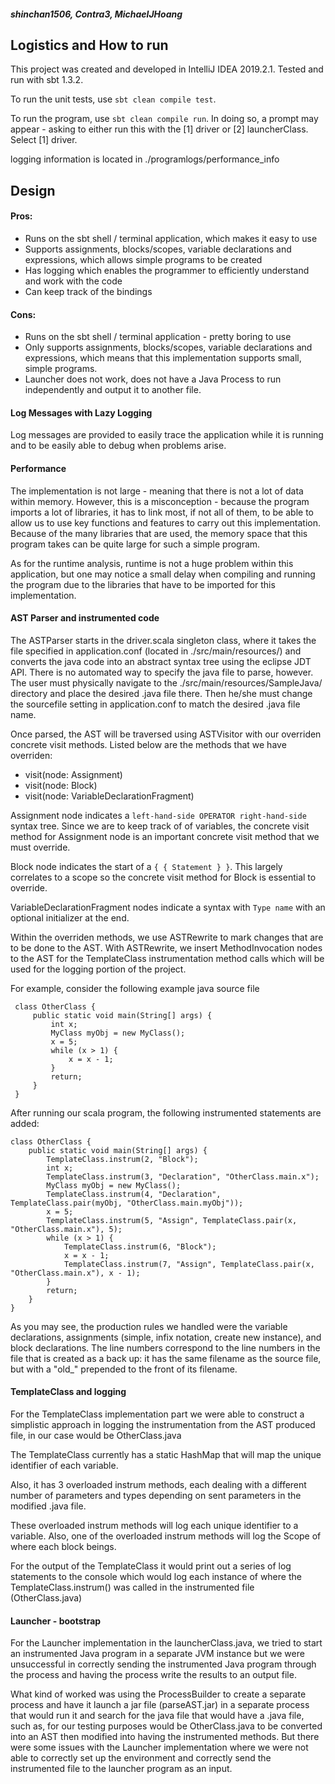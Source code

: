 ##### shinchan1506, Contra3, MichaelJHoang

## Logistics and How to run
This project was created and developed in IntelliJ IDEA 2019.2.1. Tested and run with sbt 1.3.2. 

To run the unit tests, use `sbt clean compile test`.

To run the program, use `sbt clean compile run`. In doing so, a prompt may appear - 
asking to either run this with the [1] driver or [2] launcherClass. Select [1] driver.

logging information is located in ./programlogs/performance_info

## Design

#### Pros:

* Runs on the sbt shell / terminal application, which makes it easy to use
* Supports assignments, blocks/scopes, variable declarations and expressions, which allows simple programs to be created
* Has logging which enables the programmer to efficiently understand and work with the code
* Can keep track of the bindings

#### Cons:

* Runs on the sbt shell / terminal application - pretty boring to use
* Only supports assignments, blocks/scopes, variable declarations and expressions,
  which means that this implementation supports small, simple programs.
* Launcher does not work, does not have a Java Process to run independently and output it to another file.
    
#### Log Messages with Lazy Logging
Log messages are provided to easily trace the application while it is running and to be easily able to debug when problems arise.

#### Performance

The implementation is not large - meaning that there is not a lot of data within memory. However, this is a misconception - 
because the program imports a lot of libraries, it has to link most, if not all of them, to be able to allow us to use 
key functions and features to carry out this implementation. Because of the many libraries
that are used, the memory space that this program takes can be quite large for such a simple program.

As for the runtime analysis, runtime is not a huge problem within this application, but one may notice a small delay when 
compiling and running the program due to the libraries that have to be imported for this implementation.

#### AST Parser and instrumented code
The ASTParser starts in the driver.scala singleton class, where it takes the file specified in application.conf (located in ./src/main/resources/) and converts the java code into an abstract syntax tree using the eclipse JDT API. There is no automated way to specify the java file to parse, however. The user must physically navigate to the ./src/main/resources/SampleJava/ directory and place the desired .java file there. Then he/she must change the sourcefile setting in application.conf to match the desired .java file name. 

Once parsed, the AST will be traversed using ASTVisitor with our overriden concrete visit methods. Listed below are the methods that we have overriden:

* visit(node: Assignment)
* visit(node: Block)
* visit(node: VariableDeclarationFragment)

Assignment node indicates a `left-hand-side OPERATOR right-hand-side` syntax tree. Since we are to keep track of of variables, the concrete visit method for Assignment node is an important concrete visit method that we must override.

Block node indicates the start of a `{ { Statement } }`. This largely correlates to a scope so the concrete visit method for Block is essential to override.

VariableDeclarationFragment nodes indicate a syntax with `Type name` with an optional initializer at the end.

Within the overriden methods, we use ASTRewrite to mark changes that are to be done to the AST.  With ASTRewrite, we insert MethodInvocation nodes to the AST for the TemplateClass instrumentation method calls which will be used for the logging portion of the project.

For example, consider the following example java source file 

     class OtherClass {
         public static void main(String[] args) {
             int x;
             MyClass myObj = new MyClass();
             x = 5;
             while (x > 1) {
                 x = x - 1;
             }
             return;
         }
     }

After running our scala program, the following instrumented statements are added: 

    class OtherClass {
        public static void main(String[] args) {
            TemplateClass.instrum(2, "Block");
    		int x;
    		TemplateClass.instrum(3, "Declaration", "OtherClass.main.x");
            MyClass myObj = new MyClass();
    		TemplateClass.instrum(4, "Declaration", TemplateClass.pair(myObj, "OtherClass.main.myObj"));
            x = 5;
    		TemplateClass.instrum(5, "Assign", TemplateClass.pair(x, "OtherClass.main.x"), 5);
            while (x > 1) {
                TemplateClass.instrum(6, "Block");
    			x = x - 1;
    			TemplateClass.instrum(7, "Assign", TemplateClass.pair(x, "OtherClass.main.x"), x - 1);
            }
            return;
        }
    }
    
As you may see, the production rules we handled were the variable declarations, assignments (simple, infix notation, create new instance), and block declarations.
The line numbers correspond to the line numbers in the file that is created as a back up: it has the same filename as the source file, but with a "old_" prepended to the front of its filename.

#### TemplateClass and logging
For the TemplateClass implementation part we were able to construct a simplistic approach in logging the instrumentation from the AST produced file, in our case would be OtherClass.java

The TemplateClass currently has a static HashMap that will map the unique identifier of each variable. 

Also, it has 3 overloaded instrum methods, each dealing with a different number of parameters and types depending on sent parameters in the modified .java file.

These overloaded instrum methods will log each unique identifier to a variable.
Also, one of the overloaded instrum methods will log the Scope of where each block beings.

For the output of the TemplateClass it would print out a series of log statements to the console which would log each instance of where the TemplateClass.instrum() was called
in the instrumented file (OtherClass.java)

#### Launcher - bootstrap
For the Launcher implementation in the launcherClass.java, we tried to start an instrumented Java program in a separate JVM instance but we were unsuccessful in correctly 
sending the instrumented Java program through the process and having the process write the results to an output file.

What kind of worked was using the ProcessBuilder to create a separate process and have it launch a jar file (parseAST.jar) in a separate process that would run it and search for the java file that would
have a .java file, such as, for our testing purposes would be OtherClass.java to be converted into an AST then modified into having the instrumented methods. But there were some issues with
the Launcher implementation where we were not able to correctly set up the environment and correctly send the instrumented file to the launcher program as an input.



#### 


